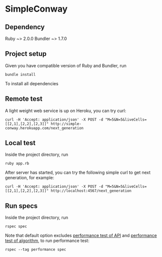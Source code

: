 # SimpleConway
## Dependency
Ruby ~> 2.0.0
Bundler ~> 1.7.0

## Project setup
Given you have compatible version of Ruby and Bundler, run
```
bundle install
```
To install all dependencies

## Remote test
A light weight web service is up on Heroku, you can try curl:
```
curl -H 'Accept: application/json' -X POST -d "M=5&N=5&liveCells=[[2,1],[2,2],[2,3]]" http://simple-conway.herokuapp.com/next_generation
```

## Local test
Inside the project directory, run
```
ruby app.rb
```
After server has started, you can try the following simple curl to get
next generation, for example:
```
curl -H 'Accept: application/json' -X POST -d "M=5&N=5&liveCells=[[2,1],[2,2],[2,3]]" http://localhost:4567/next_generation
```

## Run specs
Inside the project directory, run
```
rspec spec
```
Note that default option excludes [performance test of API](spec/api_spec.rb#L29-L34) and [performance test of algorithm](spec/simple_conway_spec.rb#L27-L36), to run performance test:
```
rspec --tag performance spec
```




